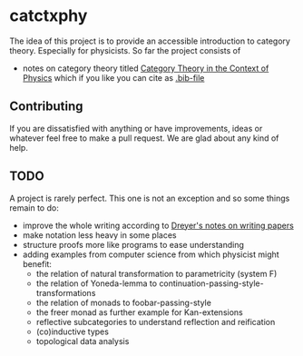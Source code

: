 # catctxphy

The idea of this project is to provide an accessible introduction to category theory. Especially for physicists. So far the project consists of

- notes on category theory titled [Category Theory in the Context of Physics](https://github.com/aronpaulson/catctxphy/releases/latest/download/paper.pdf) which if you like you can cite as [.bib-file](https://github.com/aronpaulson/catctxphy/releases/latest/download/paper.bib)

## Contributing

If you are dissatisfied with anything or have improvements, ideas or whatever feel free to make a pull request. We are glad about any kind of help.

## TODO

A project is rarely perfect. This one is not an exception and so some things remain to do:

- improve the whole writing according to [Dreyer's notes on writing papers](https://people.mpi-sws.org/~dreyer/talks/talk-plmw16.pdf)
- make notation less heavy in some places
- structure proofs more like programs to ease understanding
- adding examples from computer science from which physicist might benefit:
  - the relation of natural transformation to parametricity (system F)
  - the relation of Yoneda-lemma to continuation-passing-style-transformations
  - the relation of monads to foobar-passing-style
  - the freer monad as further example for Kan-extensions
  - reflective subcategories to understand reflection and reification
  - (co)inductive types
  - topological data analysis
